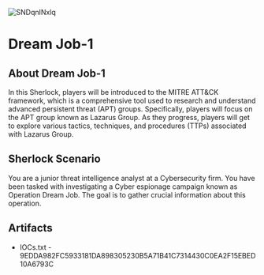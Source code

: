 
![SNDqnINxlq](https://github.com/user-attachments/assets/17cc0173-fed4-491a-a4ec-2bed1ff3261c)

# Dream Job-1 
## About Dream Job-1
In this Sherlock, players will be introduced to the MITRE ATT&CK framework, which is a comprehensive tool used to research and understand advanced persistent threat (APT) groups. Specifically, players will focus on the APT group known as Lazarus Group. As they progress, players will get to explore various tactics, techniques, and procedures (TTPs) associated with Lazarus Group.


## Sherlock Scenario
You are a junior threat intelligence analyst at a Cybersecurity firm. You have been tasked with investigating a Cyber espionage campaign known as Operation Dream Job. The goal is to gather crucial information about this operation.

## Artifacts
- IOCs.txt - 9EDDA982FC5933181DA898305230B5A71B41C7314430C0EA2F15EBED10A6793C

